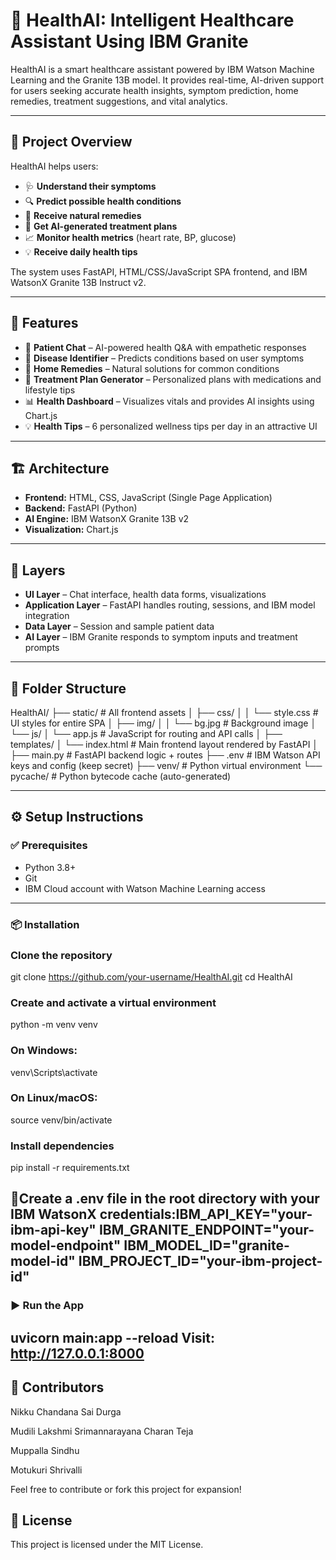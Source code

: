 # 🧠 HealthAI: Intelligent Healthcare Assistant Using IBM Granite

HealthAI is a smart healthcare assistant powered by IBM Watson Machine Learning and the Granite 13B model. It provides real-time, AI-driven support for users seeking accurate health insights, symptom prediction, home remedies, treatment suggestions, and vital analytics.

---

## 🎯 Project Overview

HealthAI helps users:

- 🩺 **Understand their symptoms**
- 🔍 **Predict possible health conditions**
- 🌿 **Receive natural remedies**
- 💊 **Get AI-generated treatment plans**
- 📈 **Monitor health metrics** (heart rate, BP, glucose)
- 💡 **Receive daily health tips**

The system uses FastAPI, HTML/CSS/JavaScript SPA frontend, and IBM WatsonX Granite 13B Instruct v2.

---

## 🧩 Features

- 💬 **Patient Chat** – AI-powered health Q&A with empathetic responses
- 🧪 **Disease Identifier** – Predicts conditions based on user symptoms
- 🌿 **Home Remedies** – Natural solutions for common conditions
- 💊 **Treatment Plan Generator** – Personalized plans with medications and lifestyle tips
- 📊 **Health Dashboard** – Visualizes vitals and provides AI insights using Chart.js
- 💡 **Health Tips** – 6 personalized wellness tips per day in an attractive UI

---

## 🏗️ Architecture

- **Frontend:** HTML, CSS, JavaScript (Single Page Application)
- **Backend:** FastAPI (Python)
- **AI Engine:** IBM WatsonX Granite 13B v2
- **Visualization:** Chart.js

---

## 🔄 Layers

- **UI Layer** – Chat interface, health data forms, visualizations
- **Application Layer** – FastAPI handles routing, sessions, and IBM model integration
- **Data Layer** – Session and sample patient data
- **AI Layer** – IBM Granite responds to symptom inputs and treatment prompts

---

## 📁 Folder Structure
HealthAI/
├── static/ # All frontend assets
│ ├── css/
│ │ └── style.css # UI styles for entire SPA
│ ├── img/
│ │ └── bg.jpg # Background image
│ └── js/
│ └── app.js # JavaScript for routing and API calls
│
├── templates/
│ └── index.html # Main frontend layout rendered by FastAPI
│
├── main.py # FastAPI backend logic + routes
├── .env # IBM Watson API keys and config (keep secret)
├── venv/ # Python virtual environment
└── pycache/ # Python bytecode cache (auto-generated)


---

## ⚙️ Setup Instructions

### ✅ Prerequisites

- Python 3.8+
- Git
- IBM Cloud account with Watson Machine Learning access

---

### 📦 Installation

### Clone the repository
git clone https://github.com/your-username/HealthAI.git
cd HealthAI

### Create and activate a virtual environment
python -m venv venv

### On Windows:
venv\Scripts\activate

### On Linux/macOS:
source venv/bin/activate

### Install dependencies
pip install -r requirements.txt

📌Create a .env file in the root directory with your IBM WatsonX credentials:IBM_API_KEY="your-ibm-api-key"
IBM_GRANITE_ENDPOINT="your-model-endpoint"
IBM_MODEL_ID="granite-model-id"
IBM_PROJECT_ID="your-ibm-project-id"
---

### ▶️ Run the App
uvicorn main:app --reload
Visit: http://127.0.0.1:8000
---
## 👥 Contributors
Nikku Chandana Sai Durga

Mudili Lakshmi Srimannarayana Charan Teja

Muppalla Sindhu

Motukuri Shrivalli

Feel free to contribute or fork this project for expansion!

## 📄 License
This project is licensed under the MIT License.
